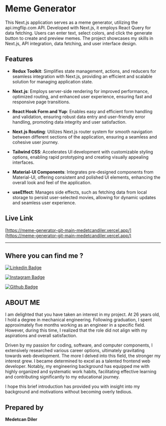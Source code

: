 # Meme Generator

This Next.js application serves as a meme generator, utilizing the api.imgflip.com API. Developed with Next.js, it employs React Query for data fetching. Users can enter text, select colors, and click the generate button to create and preview memes. The project showcases my skills in Next.js, API integration, data fetching, and user interface design.

## Features

- **Redux Toolkit**: Simplifies state management, actions, and reducers for seamless integration with Next.js, providing an efficient and scalable solution for managing application state.

- **Next.js**: Employs server-side rendering for improved performance, optimized routing, and enhanced user experience, ensuring fast and responsive page transitions.

- **React Hook Form and Yup**: Enables easy and efficient form handling and validation, ensuring robust data entry and user-friendly error handling, promoting data integrity and user satisfaction.

- **Next.js Routing**: Utilizes Next.js router system for smooth navigation between different sections of the application, ensuring a seamless and cohesive user journey.

- **Tailwind CSS**: Accelerates UI development with customizable styling options, enabling rapid prototyping and creating visually appealing interfaces.

- **Material-UI Components**: Integrates pre-designed components from Material-UI, offering consistent and polished UI elements, enhancing the overall look and feel of the application.

- **useEffect**: Manages side effects, such as fetching data from local storage to persist user-selected movies, allowing for dynamic updates and seamless user experience.

## Live Link
[https://meme-generator-git-main-medetcandiler.vercel.app/](https://meme-generator-git-main-medetcandiler.vercel.app/)

---

## Where you can find me ? 

[![Linkedin Badge](https://img.shields.io/badge/LinkedIn-0077B5?style=for-the-badge&logo=linkedin&logoColor=white)](https://www.linkedin.com/in/medetcandiler)

[![Instagram Badge](https://img.shields.io/badge/-Instagram-C13584?style=flat-quare&labelColor=C13584&logo=instagram&logoColor=white&link=link)](https://www.instagram.com/medetdiler/)

[![Github Badge](https://img.shields.io/badge/-Github-000?style=quare&labelColor=000&logo=Github&logoColor=white&link=link)](https://github.com/medetcandiler)

## ABOUT ME 
I am delighted that you have taken an interest in my project. At 26 years old, I hold a degree in mechanical engineering. Following graduation, I spent approximately five months working as an engineer in a specific field. However, during this time, I realized that the role did not align with my aspirations and overall satisfaction.

Driven by my passion for coding, software, and computer components, I extensively researched various career options, ultimately gravitating towards web development. The more I delved into this field, the stronger my interest grew. I became determined to excel as a talented frontend web developer. Notably, my engineering background has equipped me with highly organized and systematic work habits, facilitating effective learning and contributing significantly to my educational journey.

I hope this brief introduction has provided you with insight into my background and motivations without becoming overly tedious.

## Prepared by
**Medetcan Diler**
